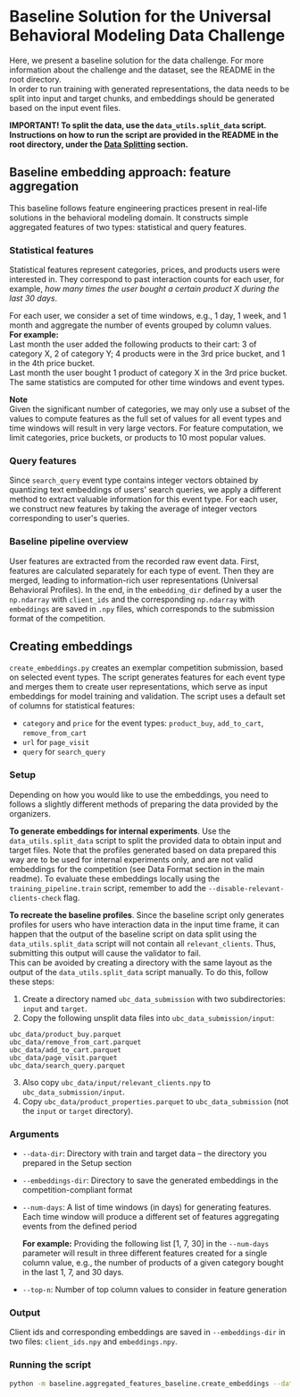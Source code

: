 # Baseline Solution for the Universal Behavioral Modeling Data Challenge

Here, we present a baseline solution for the data challenge. For more information about the challenge and the dataset, see the README in the root directory.  
In order to run training with generated representations, the data needs to be split into input and target chunks, and embeddings should be generated based on the input event files.  

**IMPORTANT! To split the data, use the `data_utils.split_data` script. Instructions on how to run the script are provided in the README in the root directory, under the [Data Splitting](https://github.com/Synerise/recsys2025#data-splitting) section.**

## Baseline embedding approach: feature aggregation

This baseline follows feature engineering practices present in real-life solutions in the behavioral modeling domain. It constructs simple aggregated features of two types: statistical and query features.

### Statistical features

Statistical features represent categories, prices, and products users were interested in. They correspond to past interaction counts for each user, for example, *how many times the user bought a certain product X during the last 30 days*.

For each user, we consider a set of time windows, e.g., 1 day, 1 week, and 1 month and aggregate the number of events grouped by column values.  
**For example:**  
Last month the user added the following products to their cart: 3 of category X, 2 of category Y; 4 products were in the 3rd price bucket, and 1 in the 4th price bucket.  
Last month the user bought 1 product of category X in the 3rd price bucket.  
The same statistics are computed for other time windows and event types.

**Note**  
Given the significant number of categories, we may only use a subset of the values to compute features as the full set of values for all event types and time windows will result in very large vectors. For feature computation, we limit categories, price buckets, or products to 10 most popular values. 

### Query features

Since `search_query` event type contains integer vectors obtained by quantizing text embeddings of users' search queries, we apply a different method to extract valuable information for this event type. For each user, we construct new features by taking the average of integer vectors corresponding to user's queries.

### Baseline pipeline overview

User features are extracted from the recorded raw event data. First, features are calculated separately for each type of event. Then they are merged, leading to information-rich user representations (Universal Behavioral Profiles). In the end, in the `embedding_dir` defined by a user the `np.ndarray` with `client_ids` and the corresponding `np.ndarray` with `embeddings` are saved in `.npy` files, which corresponds to the submission format of the competition.

## Creating embeddings

`create_embeddings.py` creates an exemplar competition submission, based on selected event types. The script generates features for each event type and merges them to create user representations, which serve as input embeddings for model training and validation. The script uses a default set of columns for statistical features:  
 - `category` and `price` for the event types: `product_buy`, `add_to_cart`, `remove_from_cart` 
 - `url` for `page_visit`
 - `query` for `search_query`

### Setup

Depending on how you would like to use the embeddings, you need to follows a slightly different methods of preparing the data provided by the organizers.

**To generate embeddings for internal experiments**. Use the `data_utils.split_data` script to split the provided data to obtain input and target files. Note that the profiles generated based on data prepared this way are to be used for internal experiments only, and are not valid embeddings for the competition (see Data Format section in the main readme). To evaluate these embeddings locally using the `training_pipeline.train` script, remember to add the `--disable-relevant-clients-check` flag.

**To recreate the baseline profiles**. Since the baseline script only generates profiles for users who have interaction data in the input time frame, it can happen that the output of the baseline script on data split using the `data_utils.split_data` script will not contain all `relevant_clients`. Thus, submitting this output will cause the validator to fail.  
This can be avoided by creating a directory with the same layout as the output of the `data_utils.split_data` script manually. To do this, follow these steps: 
1. Create a directory named `ubc_data_submission` with two subdirectories: `input` and `target`.
2. Copy the following unsplit data files into `ubc_data_submission/input`:
```
ubc_data/product_buy.parquet
ubc_data/remove_from_cart.parquet
ubc_data/add_to_cart.parquet
ubc_data/page_visit.parquet
ubc_data/search_query.parquet
```
3. Also copy `ubc_data/input/relevant_clients.npy` to `ubc_data_submission/input`.
4. Copy `ubc_data/product_properties.parquet` to `ubc_data_submission` (not the `input` or `target` directory).



### Arguments

- `--data-dir`: Directory with train and target data – the directory you prepared in the Setup section
- `--embeddings-dir`: Directory to save the generated embeddings in the competition-compliant format
- `--num-days`:  A list of time windows (in days) for generating features. Each time window will produce a different set of features aggregating events from the defined period

  **For example:**
  Providing the following list [1, 7, 30] in the `--num-days` parameter will result in three different features created for a single column value, e.g., the number of products of a given category bought in the last 1, 7, and 30 days.
- `--top-n`: Number of top column values to consider in feature generation

### Output

Client ids and corresponding embeddings are saved in `--embeddings-dir` in two files: `client_ids.npy` and `embeddings.npy`.

### Running the script

```bash
python -m baseline.aggregated_features_baseline.create_embeddings --data-dir <splitted-challenge-data-dir> --embeddings-dir <your-embeddings-dir>
```
